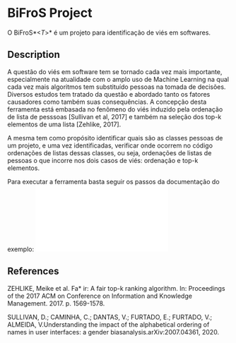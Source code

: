 # BiFroS<T> Project

O BiFroS*<*T*>* é um projeto para identificação de viés em softwares.

## Description
A questão do viés em software tem se tornado cada vez mais importante, especialmente na atualidade com o amplo uso de Machine Learning na qual cada vez mais algoritmos tem substituído pessoas na tomada de decisões. Diversos estudos tem tratado da questão e abordado tanto os fatores causadores como também suas consequências. 
A concepção desta ferramenta está embasada no fenômeno do viés induzido pela ordenação de lista de pesssoas [Sullivan et al, 2017] e também na seleção dos top-k elementos de uma lista [Zehlike, 2017]. 

A mesma tem como propósito identificar quais são as classes pessoas de um projeto, e uma vez identificadas, verificar onde ocorrem no código ordenações de listas dessas classes, ou seja, ordenações de listas de pessoas o que incorre nos dois casos de viés: ordenação e top-k elementos.

Para executar a ferramenta basta seguir os passos da documentação do exemplo:
![/example/README.md](/example/README.md)

## References 
ZEHLIKE, Meike et al. Fa* ir: A fair top-k ranking algorithm. In: Proceedings of the 2017 ACM on Conference on Information and Knowledge Management. 2017. p. 1569-1578. 

SULLIVAN, D.; CAMINHA, C.; DANTAS, V.; FURTADO, E.; FURTADO, V.; ALMEIDA, V.Understanding the impact of the alphabetical ordering of names in user interfaces: a gender biasanalysis.arXiv:2007.04361, 2020.
